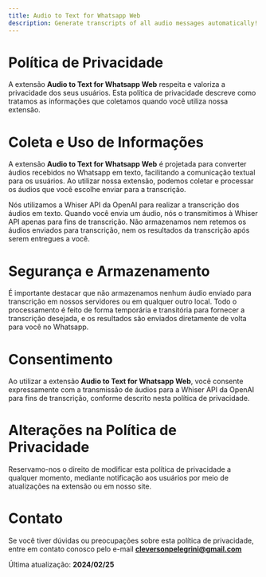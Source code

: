```yaml
---
title: Audio to Text for Whatsapp Web
description: Generate transcripts of all audio messages automatically!
---
```


<style>
footer {
  display: none !important;
}
</style>

# Política de Privacidade
A extensão **Audio to Text for Whatsapp Web** respeita e valoriza a privacidade dos seus usuários. Esta política de privacidade descreve como tratamos as informações que coletamos quando você utiliza nossa extensão.

# Coleta e Uso de Informações
A extensão **Audio to Text for Whatsapp Web** é projetada para converter áudios recebidos no Whatsapp em texto, facilitando a comunicação textual para os usuários. Ao utilizar nossa extensão, podemos coletar e processar os áudios que você escolhe enviar para a transcrição.

Nós utilizamos a Whiser API da OpenAI para realizar a transcrição dos áudios em texto. Quando você envia um áudio, nós o transmitimos à Whiser API apenas para fins de transcrição. Não armazenamos nem retemos os áudios enviados para transcrição, nem os resultados da transcrição após serem entregues a você.

# Segurança e Armazenamento
É importante destacar que não armazenamos nenhum áudio enviado para transcrição em nossos servidores ou em qualquer outro local. Todo o processamento é feito de forma temporária e transitória para fornecer a transcrição desejada, e os resultados são enviados diretamente de volta para você no Whatsapp.

# Consentimento
Ao utilizar a extensão **Audio to Text for Whatsapp Web**, você consente expressamente com a transmissão de áudios para a Whiser API da OpenAI para fins de transcrição, conforme descrito nesta política de privacidade.

# Alterações na Política de Privacidade
Reservamo-nos o direito de modificar esta política de privacidade a qualquer momento, mediante notificação aos usuários por meio de atualizações na extensão ou em nosso site.

# Contato
Se você tiver dúvidas ou preocupações sobre esta política de privacidade, entre em contato conosco pelo e-mail **cleversonpelegrini@gmail.com**

Última atualização: **2024/02/25**